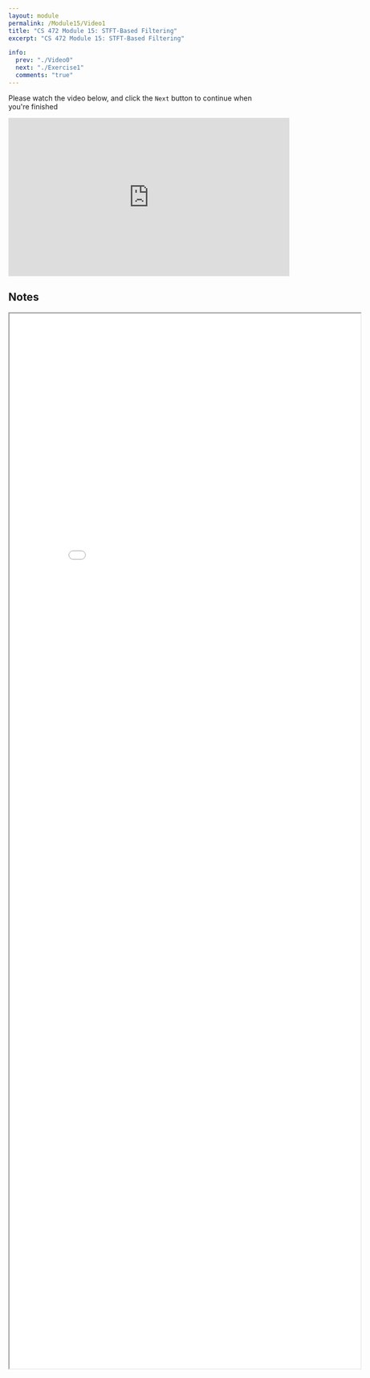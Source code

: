 ```yaml
---
layout: module
permalink: /Module15/Video1
title: "CS 472 Module 15: STFT-Based Filtering"
excerpt: "CS 472 Module 15: STFT-Based Filtering"

info:
  prev: "./Video0"
  next: "./Exercise1"
  comments: "true"
---
```


<p>
Please watch the video below, and click the <code>Next</code> button to continue when you're finished
</p>

<iframe width="560" height="315" src="https://www.youtube.com/embed/ZlLdBWOApHk" frameborder="0" allow="accelerometer; autoplay; clipboard-write; encrypted-media; gyroscope; picture-in-picture" allowfullscreen></iframe>

<h2>Notes</h2>

<iframe src = "../images/Module15/ZTransform.html" width="700" height="2100">